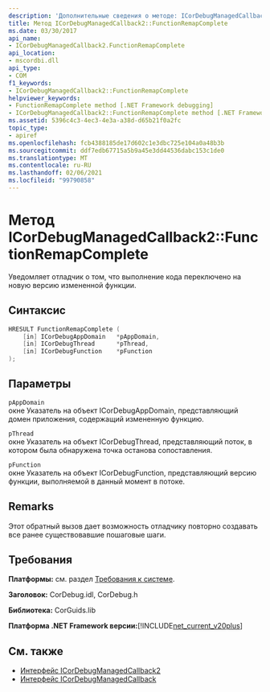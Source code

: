 ```yaml
---
description: 'Дополнительные сведения о методе: ICorDebugManagedCallback2:: FunctionRemapComplete'
title: Метод ICorDebugManagedCallback2::FunctionRemapComplete
ms.date: 03/30/2017
api_name:
- ICorDebugManagedCallback2.FunctionRemapComplete
api_location:
- mscordbi.dll
api_type:
- COM
f1_keywords:
- ICorDebugManagedCallback2::FunctionRemapComplete
helpviewer_keywords:
- FunctionRemapComplete method [.NET Framework debugging]
- ICorDebugManagedCallback2::FunctionRemapComplete method [.NET Framework debugging]
ms.assetid: 5396c4c3-4ec3-4e3a-a38d-d65b21f0a2fc
topic_type:
- apiref
ms.openlocfilehash: fcb4388185de17d602c1e3dbc725e104a0a48b3b
ms.sourcegitcommit: ddf7edb67715a5b9a45e3dd44536dabc153c1de0
ms.translationtype: MT
ms.contentlocale: ru-RU
ms.lasthandoff: 02/06/2021
ms.locfileid: "99790858"
---
```

# <a name="icordebugmanagedcallback2functionremapcomplete-method"></a>Метод ICorDebugManagedCallback2::FunctionRemapComplete

Уведомляет отладчик о том, что выполнение кода переключено на новую версию измененной функции.  
  
## <a name="syntax"></a>Синтаксис  
  
```cpp  
HRESULT FunctionRemapComplete (  
    [in] ICorDebugAppDomain   *pAppDomain,  
    [in] ICorDebugThread      *pThread,  
    [in] ICorDebugFunction    *pFunction  
);  
```  
  
## <a name="parameters"></a>Параметры  

 `pAppDomain`  
 окне Указатель на объект ICorDebugAppDomain, представляющий домен приложения, содержащий измененную функцию.  
  
 `pThread`  
 окне Указатель на объект ICorDebugThread, представляющий поток, в котором была обнаружена точка останова сопоставления.  
  
 `pFunction`  
 окне Указатель на объект ICorDebugFunction, представляющий версию функции, выполняемой в данный момент в потоке.  
  
## <a name="remarks"></a>Remarks  

 Этот обратный вызов дает возможность отладчику повторно создавать все ранее существовавшие пошаговые шаги.  
  
## <a name="requirements"></a>Требования  

 **Платформы:** см. раздел [Требования к системе](../../get-started/system-requirements.md).  
  
 **Заголовок:** CorDebug.idl, CorDebug.h  
  
 **Библиотека:** CorGuids.lib  
  
 **Платформа .NET Framework версии:**[!INCLUDE[net_current_v20plus](../../../../includes/net-current-v20plus-md.md)]  
  
## <a name="see-also"></a>См. также

- [Интерфейс ICorDebugManagedCallback2](icordebugmanagedcallback2-interface.md)
- [Интерфейс ICorDebugManagedCallback](icordebugmanagedcallback-interface.md)
